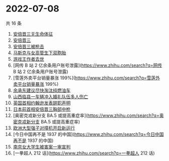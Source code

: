 # 2022-07-08

共 16 条

<!-- BEGIN -->
<!-- 最后更新时间 Fri Jul 08 2022 12:32:46 GMT+0800 (China Standard Time) -->

1. [安倍晋三无生命体征](https://www.zhihu.com/search?q=安倍晋三无生命体征)
1. [安倍晋三](https://www.zhihu.com/search?q=安倍晋三)
1. [安倍晋三被枪击](https://www.zhihu.com/search?q=安倍晋三被枪击)
1. [马斯克与女高管生下双胞胎](https://www.zhihu.com/search?q=马斯克与女高管生下双胞胎)
1. [游戏王作者去世](https://www.zhihu.com/search?q=游戏王作者去世)
1. [网传 B 站 2 亿余条用户账号泄露](https://www.zhihu.com/search?q=网传 B 站 2 亿余条用户账号泄露)
1. [雪莲外卖平台销量暴涨 199%](https://www.zhihu.com/search?q=雪莲外卖平台销量暴涨 199%)
1. [余承东建议尽快淘汰纯燃油车](https://www.zhihu.com/search?q=余承东建议尽快淘汰纯燃油车)
1. [山西临县一车辆冲入婚礼队伍多人伤亡](https://www.zhihu.com/search?q=山西临县一车辆冲入婚礼队伍多人伤亡)
1. [英国首相约翰逊发表辞职声明](https://www.zhihu.com/search?q=英国首相约翰逊发表辞职声明)
1. [日本前首相安倍晋三胸部中枪](https://www.zhihu.com/search?q=日本前首相安倍晋三胸部中枪)
1. [奥密克戎新分支 BA.5 或提高重症率](https://www.zhihu.com/search?q=奥密克戎新分支 BA.5 或提高重症率)
1. [欧洲大型强子对撞机开启新运行](https://www.zhihu.com/search?q=欧洲大型强子对撞机开启新运行)
1. [今日中国再不是 1937 的中国](https://www.zhihu.com/search?q=今日中国再不是 1937 的中国)
1. [南京女大学生被害案一审宣判](https://www.zhihu.com/search?q=南京女大学生被害案一审宣判)
1. [一拳超人 212 话](https://www.zhihu.com/search?q=一拳超人 212 话)

<!-- END -->
